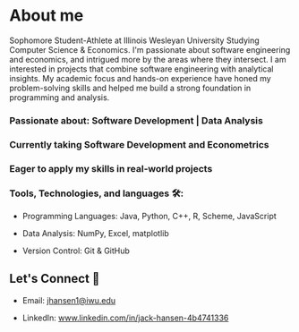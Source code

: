 # About me
Sophomore Student-Athlete at Illinois Wesleyan University Studying Computer Science & Economics. I'm passionate about software engineering and economics, and intrigued more by the areas where they intersect. I am interested in projects that combine software engineering with analytical insights. My academic focus and hands-on experience have honed my problem-solving skills and helped me build a strong foundation in programming and analysis.

### Passionate about: Software Development | Data Analysis

### Currently taking Software Development and Econometrics

### Eager to apply my skills in real-world projects

### Tools, Technologies, and languages 🛠️: 

- Programming Languages: Java, Python, C++, R, Scheme, JavaScript

- Data Analysis: NumPy, Excel, matplotlib 

- Version Control: Git & GitHub 


## Let's Connect 🤝

- Email: jhansen1@iwu.edu

- LinkedIn: www.linkedin.com/in/jack-hansen-4b4741336
